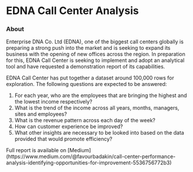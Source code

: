 # EDNA Call Center Analysis

### About

<p> Enterprise DNA Co. Ltd (EDNA), one of the biggest call centers globally is preparing a strong push into the market and is seeking to expand its business with the opening of new offices across the region.
In preparation for this, EDNA Call Center is seeking to implement and adopt an analytical tool and have requested a demonstration report of its capabilities. </p>

EDNA Call Center has put together a dataset around 100,000 rows for exploration. The following questions are expected to be answered:
1.	For each year, who are the employees that are bringing the highest and the lowest income respectively?
2.	What is the trend of the income across all years, months, managers, sites and employees?
3.	What is the revenue pattern across each day of the week?
4.	How can customer experience be improved?
5.	What other insights are necessary to be looked into based on the data provided that would promote efficiency?

<p> Full report is available on [Medium] (https://www.medium.com/@favourbadakin/call-center-performance-analysis-identifying-opportunities-for-improvement-5536756772b3) </p>